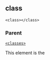 ## class

`<class></class>`


### Parent

[`<classes>`][1]


This element is the

[1]:	https://control4.github.io/docs-driverworks-xml/#connection